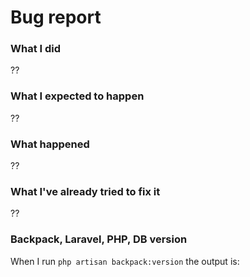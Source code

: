 # Bug report

### What I did

??

### What I expected to happen

??

### What happened

??

### What I've already tried to fix it

??

### Backpack, Laravel, PHP, DB version

When I run ```php artisan backpack:version``` the output is: